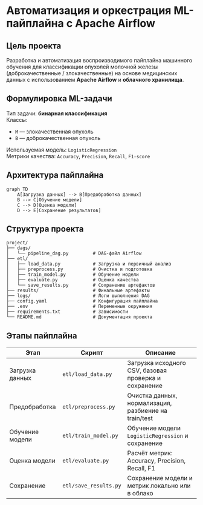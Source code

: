 # Автоматизация и оркестрация ML-пайплайна с Apache Airflow

## Цель проекта

Разработка и автоматизация воспроизводимого пайплайна машинного обучения для классификации опухолей молочной железы (доброкачественные / злокачественные) на основе медицинских данных с использованием **Apache Airflow** и **облачного хранилища**.

## Формулировка ML-задачи

Тип задачи: **бинарная классификация**  
Классы:
- `M` — злокачественная опухоль
- `B` — доброкачественная опухоль

Используемая модель: `LogisticRegression`  
Метрики качества: `Accuracy`, `Precision`, `Recall`, `F1-score`

## Архитектура пайплайна

```mermaid
graph TD
    A[Загрузка данных] --> B[Предобработка данных]
    B --> C[Обучение модели]
    C --> D[Оценка модели]
    D --> E[Сохранение результатов]
```

## Структура проекта

```plaintext
project/
├── dags/
│   └── pipeline_dag.py         # DAG-файл Airflow
├── etl/
│   ├── load_data.py            # Загрузка и первичный анализ
│   ├── preprocess.py           # Очистка и подготовка
│   ├── train_model.py          # Обучение модели
│   ├── evaluate.py             # Оценка качества
│   └── save_results.py         # Сохранение артефактов
├── results/                    # Финальные артефакты
├── logs/                       # Логи выполнения DAG
├── config.yaml                 # Конфигурация пайплайна
├── .env                        # Переменные окружения
├── requirements.txt            # Зависимости
└── README.md                   # Документация проекта
```

## Этапы пайплайна

| Этап             | Скрипт                 | Описание                                                       |
|------------------|------------------------|----------------------------------------------------------------|
| Загрузка данных  | `etl/load_data.py`     | Загрузка исходного CSV, базовая проверка и сохранение          |
| Предобработка    | `etl/preprocess.py`    | Очистка данных, нормализация, разбиение на train/test          |
| Обучение модели  | `etl/train_model.py`   | Обучение модели `LogisticRegression` и сохранение              |
| Оценка модели    | `etl/evaluate.py`      | Расчёт метрик: Accuracy, Precision, Recall, F1                 |
| Сохранение       | `etl/save_results.py`  | Сохранение модели и метрик локально или в облако               |
